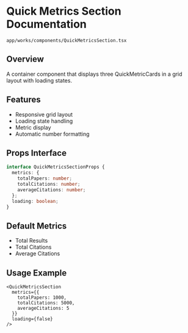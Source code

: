 # Quick Metrics Section Documentation
`app/works/components/QuickMetricsSection.tsx`

## Overview
A container component that displays three QuickMetricCards in a grid layout with loading states.

## Features
- Responsive grid layout
- Loading state handling
- Metric display
- Automatic number formatting

## Props Interface
```typescript
interface QuickMetricsSectionProps {
  metrics: {
    totalPapers: number;
    totalCitations: number;
    averageCitations: number;
  };
  loading: boolean;
}
```

## Default Metrics
- Total Results
- Total Citations
- Average Citations

## Usage Example
```tsx
<QuickMetricsSection
  metrics={{
    totalPapers: 1000,
    totalCitations: 5000,
    averageCitations: 5
  }}
  loading={false}
/>
```
